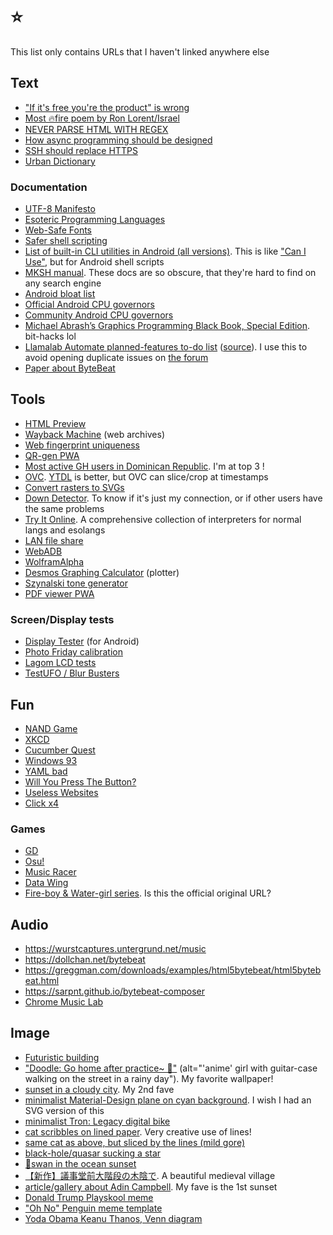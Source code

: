 # ⭐

This list only contains URLs that I haven't linked anywhere else

## Text

- ["If it's free you're the product" is wrong](https://techdirt.com/2012/12/20/stop-saying-if-youre-not-paying-youre-product)
- [Most 🔥fire poem by Ron Lorent/Israel](https://cdn.verbub.com/images/ella-queria-signos-de-admiracion-el-le-daba-signos-de-interrogacion-el-112821.jpg)
- [NEVER PARSE HTML WITH REGEX](https://stackoverflow.com/questions/1732348/regex-match-open-tags-except-xhtml-self-contained-tags/1732454#1732454)
- [How async programming should be designed](https://journal.stuffwithstuff.com/2015/02/01/what-color-is-your-function)
- [SSH should replace HTTPS](https://shazow.net/posts/ssh-how-does-it-even)
- [Urban Dictionary](https://urbandictionary.com)

### Documentation

- [UTF-8 Manifesto](https://utf8everywhere.org)
- [Esoteric Programming Languages](https://esolangs.org)
- [Web-Safe Fonts](https://developer.mozilla.org/en-US/docs/Learn/CSS/Styling_text/Fundamentals#web_safe_fonts)
- [Safer shell scripting](https://sipb.mit.edu/doc/safe-shell)
- [List of built-in CLI utilities in Android (all versions)](https://chromium.googlesource.com/aosp/platform/system/core/+/refs/heads/upstream/shell_and_utilities). This is like ["Can I Use"](https://caniuse.com), but for Android shell scripts
- [MKSH manual](http://mirbsd.org/htman/i386/man1/mksh.htm). These docs are so obscure, that they're hard to find on any search engine
- [Android bloat list](https://raw.githubusercontent.com/0x192/universal-android-debloater/main/resources/assets/uad_lists.json)
- [Official Android CPU governors](https://android.googlesource.com/kernel/common/+/a7827a2a60218b25f222b54f77ed38f57aebe08b/Documentation/cpu-freq/governors.txt)
- [Community Android CPU governors](https://forum.xda-developers.com/t/cpu-governors-explained.1736168)
- [Michael Abrash’s Graphics Programming Black Book, Special Edition](https://jagregory.com/abrash-black-book). bit-hacks lol
- [Llamalab Automate planned-features to-do list](https://docs.google.com/spreadsheets/u/0/d/163JyjXq3e4vWxb2mIaM2e4hObrYH6O4uIAfacCZE70c/htmlview) ([source](https://groups.google.com/g/automate-user/c/ieFxvzSiWkA/m/KubwQ4Q2AgAJ)). I use this to avoid opening duplicate issues on [the forum](https://groups.google.com/g/automate-user)
- [Paper about ByteBeat](https://countercomplex.blogspot.com/2011/10/algorithmic-symphonies-from-one-line-of.html)

## Tools

- [HTML Preview](http://htmlpreview.github.io)
- [Wayback Machine](https://archive.org/web) (web archives)
- [Web fingerprint uniqueness](https://amiunique.org)
- [QR-gen PWA](https://vinceumo.github.io/qr-code-generator/generator)
- [Most active GH users in Dominican Republic](https://commits.top/dominican_republic.html). I'm at top 3 !
- [OVC](https://onlinevideoconverter.com). [YTDL](https://github.com/ytdl-org/youtube-dl) is better, but OVC can slice/crop at timestamps
- [Convert rasters to SVGs](https://svgco.de)
- [Down Detector](https://downdetector.com). To know if it's just my connection, or if other users have the same problems
- [Try It Online](https://tio.run). A comprehensive collection of interpreters for normal langs and esolangs
- [LAN file share](https://share-anywhere.com)
- [WebADB](https://webadb.com)
- [WolframAlpha](https://wolframalpha.com)
- [Desmos Graphing Calculator](https://desmos.com/calculator) (plotter)
- [Szynalski tone generator](https://szynalski.com/tone-generator)
- [PDF viewer PWA](https://webbrowsertools.com/pdf-reader)

### Screen/Display tests

- [Display Tester](https://play.google.com/store/apps/details?id=com.gombosdev.displaytester) (for Android)
- [Photo Friday calibration](https://photofriday.com/info/calibrate)
- [Lagom LCD tests](http://lagom.nl/lcd-test)
- [TestUFO / Blur Busters](https://testufo.com)

## Fun

- [NAND Game](https://nandgame.com)
- [XKCD](https://xkcd.com)
- [Cucumber Quest](https://cucumber.gigidigi.com/cq/page-1)
- [Windows 93](https://windows93.net)
- [YAML bad](https://noyaml.com)
- [Will You Press The Button?](https://willyoupressthebutton.com)
- [Useless Websites](https://theuselessweb.com)
- [Click x4](https://clickclickclick.click)

### Games
- [GD](https://play.google.com/store/apps/details?id=com.robtopx.geometryjump)
- [Osu!](https://osu.ppy.sh/home/download)
- [Music Racer](https://play.google.com/store/apps/details?id=com.abstractart.music_racer)
- [Data Wing](https://play.google.com/store/apps/details?id=com.DanVogt.DATAWING)
- [Fire-boy & Water-girl series](https://fireboynwatergirl.com). Is this the official original URL?

## Audio

- https://wurstcaptures.untergrund.net/music
- https://dollchan.net/bytebeat
- https://greggman.com/downloads/examples/html5bytebeat/html5bytebeat.html
- https://sarpnt.github.io/bytebeat-composer
- [Chrome Music Lab](https://musiclab.chromeexperiments.com)

## Image

- [Futuristic building](https://cdn.midjourney.com/611bfcf1-78df-4dd2-853f-59d15efd6324/0_2.webp)
- ["Doodle: Go home after practice~ 🎸"](https://twitter.com/ttguweiz/status/789792797041635328) (alt="'anime' girl with guitar-case walking on the street in a rainy day"). My favorite wallpaper!
- [sunset in a cloudy city](https://pixiv.net/en/artworks/53727984). My 2nd fave
- [minimalist Material-Design plane on cyan background](https://pinterest.com/pin/652670170976893995). I wish I had an SVG version of this
- [minimalist Tron: Legacy digital bike](https://wallpapercave.com/wp/wp4939898.jpg)
- [cat scribbles on lined paper](https://i.imgur.com/LiaZKxX.jpg). Very creative use of lines!
- [same cat as above, but sliced by the lines (mild gore)](https://i.imgur.com/V3AZ5S0.jpeg)
- [black-hole/quasar sucking a star](https://deviantart.com/andrewvideos510art/art/Blaze-To-Galaxy-828750511)
- [🦢swan in the ocean sunset](https://pinterest.com/pin/swan-digital-art-4k-background--688558230527276725)
- [【新作】議事堂前大階段の木陰で](https://twitter.com/yyish/status/1614067352236326912?s=20&t=m9Vux0MvlMd1aBIMSAwhzQ). A beautiful medieval village
- [article/gallery about Adin Campbell](https://designyoutrust.com/2020/04/these-surreal-landscapes-look-like-they-are-from-another-planet). My fave is the 1st sunset
- [Donald Trump Playskool meme](https://pbs.twimg.com/media/En2aRLAXcAAytL2.jpg)
- ["Oh No" Penguin meme template](https://i.pinimg.com/736x/cc/f9/a0/ccf9a0a1f853d06263faa3e29f7c2702.jpg)
- [Yoda Obama Keanu Thanos, Venn diagram](https://reddit.com/r/memes/comments/cbzu2u/credit_to_udiebetic_dodobird_it_didnt_let_me)
